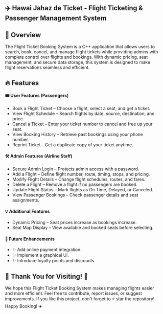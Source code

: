 ## ✈️ Hawai Jahaz de Ticket - Flight Ticketing & Passenger Management System

## 🚀 Overview

The Flight Ticket Booking System is a C++ application that allows users to search, book, cancel, and manage flight tickets while providing admins with complete control over flights and bookings. With dynamic pricing, seat management, and secure data storage, this system is designed to make flight reservations seamless and efficient.

## 🔥 Features

#### 🎟️ User Features (Passengers)

- Book a Flight Ticket – Choose a flight, select a seat, and get a ticket.
- View Flight Schedule – Search flights by date, source, destination, and price.
- Cancel a Ticket – Enter your ticket number to cancel and free up your seat.
- View Booking History – Retrieve past bookings using your phone number.
- Reprint Ticket – Get a duplicate copy of your ticket anytime.

#### 🛠️ Admin Features (Airline Staff)

- Secure Admin Login – Protects admin access with a password.
- Add a Flight – Define flight number, route, timing, stops, and pricing.
- Modify Flight Details – Change flight schedules, routes, and fares.
- Delete a Flight – Remove a flight if no passengers are booked.
- Update Flight Status – Mark flights as On Time, Delayed, or Canceled.
- View Passenger Bookings – Check passenger details and seat assignments.

#### 💡 Additional Features

- Dynamic Pricing – Seat prices increase as bookings increase.
- Seat Map Display – View available and booked seats before selecting.

#### 🚧 Future Enhancements

- ✨ Add online payment integration.
- ✨ Implement a graphical UI.
- ✨ Introduce loyalty points and discounts.

## 🎉 Thank You for Visiting! 🚀

We hope this Flight Ticket Booking System makes managing flights easier and more efficient. Feel free to contribute, report issues, or suggest improvements.
If you like this project, don't forget to ⭐ star the repository!
Happy Booking! ✈️

